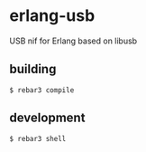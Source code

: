 # erlang-usb

USB nif for Erlang based on libusb

## building

    $ rebar3 compile


## development

    $ rebar3 shell
